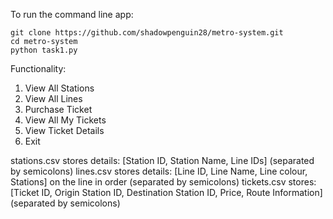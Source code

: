 To run the command line app:
```
git clone https://github.com/shadowpenguin28/metro-system.git
cd metro-system
python task1.py
```

Functionality:
1. View All Stations
2. View All Lines
3. Purchase Ticket
4. View All My Tickets
5. View Ticket Details
6. Exit

stations.csv stores details: [Station ID, Station Name, Line IDs] (separated by semicolons)
lines.csv stores details: [Line ID, Line Name, Line colour, Stations] on the line in order (separated by semicolons)
tickets.csv stores: [Ticket ID, Origin Station ID, Destination Station ID, Price, Route Information] (separated by semicolons)

